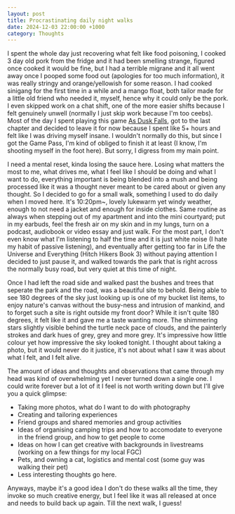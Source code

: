 ```yaml
---
layout: post
title: Procrastinating daily night walks
date: 2024-12-03 22:00:00 +1000
category: Thoughts
---
```


I spent the whole day just recovering what felt like food poisoning, I cooked 3 day old pork from the fridge and it had been smelling strange, figured once cooked it would be fine, but I had a terrible migrane and it all went away once I pooped some food out (apologies for too much information), it was really stringy and orange/yellowish for some reason. I had cooked sinigang for the first time in a while and a mango float, both tailor made for a little old friend who needed it, myself, hence why it could only be the pork. I even skipped work on a chat shift, one of the more easier shifts because I felt genuinely unwell (normally I just skip work because I'm too ceebs). Most of the day I spent playing this game [As Dusk Falls](https://store.steampowered.com/agecheck/app/1341820/), got to the last chapter and decided to leave it for now because I spent like 5+ hours and felt like I was driving myself insane. I wouldn't normally do this, but since I got the Game Pass, I'm kind of obliged to finish it at least (I know, I'm shooting myself in the foot here). But sorry, I digress from my main point. 

I need a mental reset, kinda losing the sauce here. Losing what matters the most to me, what drives me, what I feel like I should be doing and what I want to do, everything important is being blended into a mush and being processed like it was a thought never meant to be cared about or given any thought. So I decided to go for a small walk, something I used to do daily when I moved here. It's 10:20pm~, lovely lukewarm yet windy weather, enough to not need a jacket and enough for inside clothes. Same routine as always when stepping out of my apartment and into the mini courtyard; put in my earbuds, feel the fresh air on my skin and in my lungs, turn on a podcast, audiobook or video essay and just walk. For the most part, I don't even know what I'm listening to half the time and it is just white noise (I hate my habit of passive listening), and eventually after getting too far in Life the Universe and Everything (Hitch Hikers Book 3) without paying attention I decided to just pause it, and walked towards the park that is right across the normally busy road, but very quiet at this time of night. 

Once I had left the road side and walked past the bushes and trees that seperate the park and the road, was a beautiful site to behold. Being able to see 180 degrees of the sky just looking up is one of my bucket list items, to enjoy nature's canvas without the busy-ness and intrusion of mankind, and to forget such a site is right outside my front door? While it isn't quite 180 degrees, it felt like it and gave me a taste wanting more. The shimmering stars slightly visible behind the turtle neck pace of clouds, and the painterly strokes and dark hues of grey, grey and more grey. It's impressive how little colour yet how impressive the sky looked tonight. I thought about taking a photo, but it would never do it justice, it's not about what I saw it was about what I felt, and I felt alive. 

The amount of ideas and thoughts and observations that came through my head was kind of overwhelming yet I never turned down a single one. I could write forever but a lot of it I feel is not worth writing down but I'll give you a quick glimpse:
- Taking more photos, what do I want to do with photography
- Creating and tailoring experiences
- Friend groups and shared memories and group activities
- Ideas of organising camping trips and how to accomodate to everyone in the friend group, and how to get people to come
- Ideas on how I can get creative with backgrounds in livestreams (working on a few things for my local FGC) 
- Pets, and owning a cat, logistics and mental cost (some guy was walking their pet)
- Less interesting thoughts go here. 

Anyways, maybe it's a good idea I don't do these walks all the time, they invoke so much creative energy, but I feel like it was all released at once and needs to build back up again. Till the next walk, I guess! 
